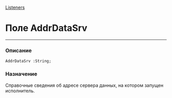 ﻿---
Link: .Service.Listeners.Base.@AddrDataSrv
---

[Listeners](topic:.Custom.ComClasses.Service.Listeners.Default)

# Поле AddrDataSrv
---

### Описание

    AddrDataSrv :String;

### Назначение

Справочные сведения об адресе сервера данных, на котором запущен исполнитель.